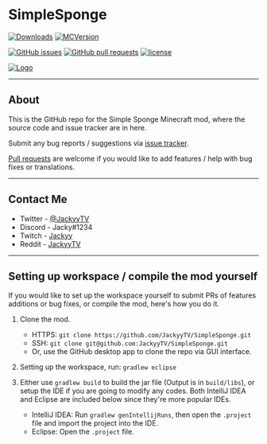 # SimpleSponge

[![Downloads](http://cf.way2muchnoise.eu/full_simple-sponge_downloads.svg)](https://minecraft.curseforge.com/projects/simple-sponge) [![MCVersion](http://cf.way2muchnoise.eu/versions/simple-sponge.svg)](https://minecraft.curseforge.com/projects/simple-sponge)

[![GitHub issues](https://img.shields.io/github/issues/JackyyTV/SimpleSponge.svg)](https://github.com/JackyyTV/SimpleSponge/issues) [![GitHub pull requests](https://img.shields.io/github/issues-pr/JackyyTV/SimpleSponge.svg)](https://github.com/JackyyTV/SimpleSponge/pulls) [![license](https://img.shields.io/github/license/JackyyTV/SimpleSponge.svg)](../dev-1.12/LICENSE)

[![Logo](https://i.gyazo.com/c21d28bc15d3fa76bc753f0a93942b71.png)](https://minecraft.curseforge.com/projects/simple-sponge)

---

## About

This is the GitHub repo for the Simple Sponge Minecraft mod, where the source code and issue tracker are in here.

Submit any bug reports / suggestions via [issue tracker](https://github.com/JackyyTV/SimpleSponge/issues).

[Pull requests](https://github.com/JackyyTV/SimpleSponge/pulls) are welcome if you would like to add features / help with bug fixes or translations.

---

## Contact Me

- Twitter - [@JackyyTV](https://twitter.com/JackyyTV)
- Discord - Jacky#1234
- Twitch - [Jackyy](https://www.twitch.tv/jackyy)
- Reddit - [JackyyTV](https://www.reddit.com/message/compose/?to=JackyyTV)

---

## Setting up workspace / compile the mod yourself

If you would like to set up the workspace yourself to submit PRs of features additions or bug fixes, or compile the mod, here's how you do it.

1. Clone the mod.
    - HTTPS: `git clone https://github.com/JackyyTV/SimpleSponge.git`
    - SSH: `git clone git@github.com:JackyyTV/SimpleSponge.git`
    - Or, use the GitHub desktop app to clone the repo via GUI interface.

2. Setting up the workspace, run: `gradlew eclipse`

3. Either use `gradlew build` to build the jar file (Output is in `build/libs`), or setup the IDE if you are going to modify any codes. Both IntelliJ IDEA and Eclipse are included below since they're more popular IDEs.
    - IntelliJ IDEA: Run `gradlew genIntellijRuns`, then open the `.project` file and import the project into the IDE.
    - Eclipse: Open the `.project` file.
